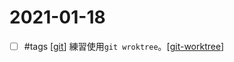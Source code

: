 # 2021-01-18

- [ ] #tags [[git]] 練習使用`git wroktree`。[[git-worktree]]

[//begin]: # "Autogenerated link references for markdown compatibility"
[git]: ../../develop/tool/source-control/git/git.md "Git"
[git-worktree]: ../../develop/tool/source-control/git/git-worktree.md "Git WorkTree"
[//end]: # "Autogenerated link references"